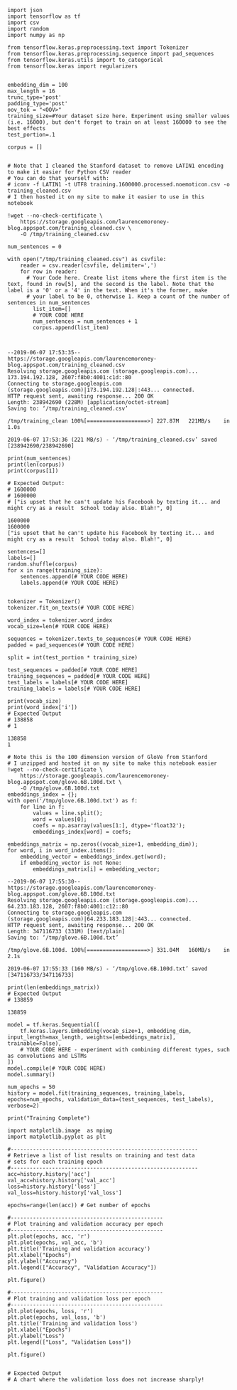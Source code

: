 ```
import json
import tensorflow as tf
import csv
import random
import numpy as np

from tensorflow.keras.preprocessing.text import Tokenizer
from tensorflow.keras.preprocessing.sequence import pad_sequences
from tensorflow.keras.utils import to_categorical
from tensorflow.keras import regularizers


embedding_dim = 100
max_length = 16
trunc_type='post'
padding_type='post'
oov_tok = "<OOV>"
training_size=#Your dataset size here. Experiment using smaller values (i.e. 16000), but don't forget to train on at least 160000 to see the best effects
test_portion=.1

corpus = []

```


```

# Note that I cleaned the Stanford dataset to remove LATIN1 encoding to make it easier for Python CSV reader
# You can do that yourself with:
# iconv -f LATIN1 -t UTF8 training.1600000.processed.noemoticon.csv -o training_cleaned.csv
# I then hosted it on my site to make it easier to use in this notebook

!wget --no-check-certificate \
    https://storage.googleapis.com/laurencemoroney-blog.appspot.com/training_cleaned.csv \
    -O /tmp/training_cleaned.csv

num_sentences = 0

with open("/tmp/training_cleaned.csv") as csvfile:
    reader = csv.reader(csvfile, delimiter=',')
    for row in reader:
      # Your Code here. Create list items where the first item is the text, found in row[5], and the second is the label. Note that the label is a '0' or a '4' in the text. When it's the former, make
      # your label to be 0, otherwise 1. Keep a count of the number of sentences in num_sentences
        list_item=[]
        # YOUR CODE HERE
        num_sentences = num_sentences + 1
        corpus.append(list_item)



```

    --2019-06-07 17:53:35--  https://storage.googleapis.com/laurencemoroney-blog.appspot.com/training_cleaned.csv
    Resolving storage.googleapis.com (storage.googleapis.com)... 173.194.192.128, 2607:f8b0:4001:c1d::80
    Connecting to storage.googleapis.com (storage.googleapis.com)|173.194.192.128|:443... connected.
    HTTP request sent, awaiting response... 200 OK
    Length: 238942690 (228M) [application/octet-stream]
    Saving to: ‘/tmp/training_cleaned.csv’
    
    /tmp/training_clean 100%[===================>] 227.87M   221MB/s    in 1.0s    
    
    2019-06-07 17:53:36 (221 MB/s) - ‘/tmp/training_cleaned.csv’ saved [238942690/238942690]
    



```
print(num_sentences)
print(len(corpus))
print(corpus[1])

# Expected Output:
# 1600000
# 1600000
# ["is upset that he can't update his Facebook by texting it... and might cry as a result  School today also. Blah!", 0]
```

    1600000
    1600000
    ["is upset that he can't update his Facebook by texting it... and might cry as a result  School today also. Blah!", 0]



```
sentences=[]
labels=[]
random.shuffle(corpus)
for x in range(training_size):
    sentences.append(# YOUR CODE HERE)
    labels.append(# YOUR CODE HERE)


tokenizer = Tokenizer()
tokenizer.fit_on_texts(# YOUR CODE HERE)

word_index = tokenizer.word_index
vocab_size=len(# YOUR CODE HERE)

sequences = tokenizer.texts_to_sequences(# YOUR CODE HERE)
padded = pad_sequences(# YOUR CODE HERE)

split = int(test_portion * training_size)

test_sequences = padded[# YOUR CODE HERE]
training_sequences = padded[# YOUR CODE HERE]
test_labels = labels[# YOUR CODE HERE]
training_labels = labels[# YOUR CODE HERE]
```


```
print(vocab_size)
print(word_index['i'])
# Expected Output
# 138858
# 1
```

    138858
    1



```
# Note this is the 100 dimension version of GloVe from Stanford
# I unzipped and hosted it on my site to make this notebook easier
!wget --no-check-certificate \
    https://storage.googleapis.com/laurencemoroney-blog.appspot.com/glove.6B.100d.txt \
    -O /tmp/glove.6B.100d.txt
embeddings_index = {};
with open('/tmp/glove.6B.100d.txt') as f:
    for line in f:
        values = line.split();
        word = values[0];
        coefs = np.asarray(values[1:], dtype='float32');
        embeddings_index[word] = coefs;

embeddings_matrix = np.zeros((vocab_size+1, embedding_dim));
for word, i in word_index.items():
    embedding_vector = embeddings_index.get(word);
    if embedding_vector is not None:
        embeddings_matrix[i] = embedding_vector;
```

    --2019-06-07 17:55:30--  https://storage.googleapis.com/laurencemoroney-blog.appspot.com/glove.6B.100d.txt
    Resolving storage.googleapis.com (storage.googleapis.com)... 64.233.183.128, 2607:f8b0:4001:c12::80
    Connecting to storage.googleapis.com (storage.googleapis.com)|64.233.183.128|:443... connected.
    HTTP request sent, awaiting response... 200 OK
    Length: 347116733 (331M) [text/plain]
    Saving to: ‘/tmp/glove.6B.100d.txt’
    
    /tmp/glove.6B.100d. 100%[===================>] 331.04M   160MB/s    in 2.1s    
    
    2019-06-07 17:55:33 (160 MB/s) - ‘/tmp/glove.6B.100d.txt’ saved [347116733/347116733]
    



```
print(len(embeddings_matrix))
# Expected Output
# 138859
```

    138859



```
model = tf.keras.Sequential([
    tf.keras.layers.Embedding(vocab_size+1, embedding_dim, input_length=max_length, weights=[embeddings_matrix], trainable=False),
    # YOUR CODE HERE - experiment with combining different types, such as convolutions and LSTMs
])
model.compile(# YOUR CODE HERE)
model.summary()

num_epochs = 50
history = model.fit(training_sequences, training_labels, epochs=num_epochs, validation_data=(test_sequences, test_labels), verbose=2)

print("Training Complete")

```


```
import matplotlib.image  as mpimg
import matplotlib.pyplot as plt

#-----------------------------------------------------------
# Retrieve a list of list results on training and test data
# sets for each training epoch
#-----------------------------------------------------------
acc=history.history['acc']
val_acc=history.history['val_acc']
loss=history.history['loss']
val_loss=history.history['val_loss']

epochs=range(len(acc)) # Get number of epochs

#------------------------------------------------
# Plot training and validation accuracy per epoch
#------------------------------------------------
plt.plot(epochs, acc, 'r')
plt.plot(epochs, val_acc, 'b')
plt.title('Training and validation accuracy')
plt.xlabel("Epochs")
plt.ylabel("Accuracy")
plt.legend(["Accuracy", "Validation Accuracy"])

plt.figure()

#------------------------------------------------
# Plot training and validation loss per epoch
#------------------------------------------------
plt.plot(epochs, loss, 'r')
plt.plot(epochs, val_loss, 'b')
plt.title('Training and validation loss')
plt.xlabel("Epochs")
plt.ylabel("Loss")
plt.legend(["Loss", "Validation Loss"])

plt.figure()


# Expected Output
# A chart where the validation loss does not increase sharply!
```
